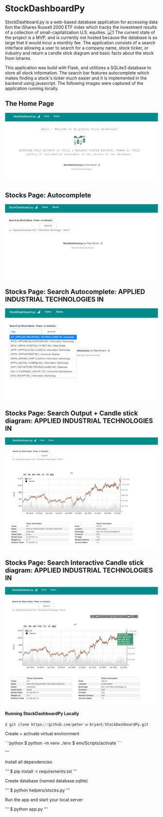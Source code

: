 # StockDashboardPy
StockDashboard.py is a web-based database application for accessing data fom the iShares Russell 2000 ETF index which tracks the investment results of a collection of small-capitalization U.S. equities. ![1](https://www.ishares.com/us/products/239710/ishares-russell-2000-etf#:~:text=The%20iShares%20Russell%202000%20ETF,of%20small%2Dcapitalization%20U.S.%20equities.) The current state of the project is a MVP, and is currently not hosted because the database is so large that it would incur a monthly fee. The application consists of a search interface allowing a user to search for a company name, stock ticker, or industry and return a candle stick diagram and basic facts about the stock from Ishares.

This application was build with Flask, and utilitizes a SQLite3 database to store all stock information. The search bar features autocomplete which makes finding a stock's ticker much easier and it is implemented in the backend using javascript. The following images were captured of the application running locally.

<h2>The Home Page</h2>

![alt text](demo_img/homePage.png?raw=true)

<h2>Stocks Page: Autocomplete</h2>

![alt text](demo_img/stocks1.png?raw=true)

<h2>Stocks Page: Search Autocomplete: APPLIED INDUSTRIAL TECHNOLOGIES IN</h2>

![alt text](demo_img/stocks2.png?raw=true)

<h2>Stocks Page: Search Output + Candle stick diagram: APPLIED INDUSTRIAL TECHNOLOGIES IN</h2>

![alt text](demo_img/stocks3.png?raw=true)

<h2>Stocks Page: Search Interactive Candle stick diagram: APPLIED INDUSTRIAL TECHNOLOGIES IN</h2>

![alt text](demo_img/stocks4.png?raw=true)


<h4>Running StockDashboardPy Locally</h4>


```python
$ git clone https://github.com/peter-w-bryant/StockDashboardPy.git
```
<p>Create + activate virtual environment</p>
```python
$ python -m venv ./env
$ env/Scripts/activate
```

'''
<p>Install all dependencies</p>
'''
$ pip install -r requirements.txt
'''
<p>Create database (named database.sqlite)</p>
'''
$ python helpers/stocks.py
'''
<p>Run the app and start your local server</p>
'''
$ python app.py
'''
